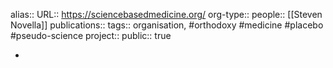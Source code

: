 alias::
URL:: https://sciencebasedmedicine.org/
org-type::
people:: [[Steven Novella]] 
publications:: 
tags:: organisation, #orthodoxy #medicine #placebo #pseudo-science 
project::
public:: true

-
